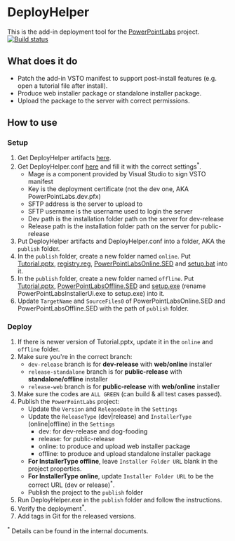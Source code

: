 # DeployHelper

This is the add-in deployment tool for the [PowerPointLabs](https://github.com/PowerPointLabs/PowerPointLabs) project.  
[![Build status](https://img.shields.io/appveyor/ci/kai33/deployhelper/master.svg)](https://ci.appveyor.com/project/kai33/deployhelper)

## What does it do
- Patch the add-in VSTO manifest to support post-install features (e.g. open a tutorial file after install).
- Produce web installer package or standalone installer package. 
- Upload the package to the server with correct permissions.

## How to use

### Setup
1. Get DeployHelper artifacts [here](https://ci.appveyor.com/project/kai33/deployhelper/build/artifacts).
2. Get DeployHelper.conf [here](https://raw.githubusercontent.com/PowerPointLabs/DeployHelper/master/DeployHelper/DeployHelper/DeployHelper.conf) and fill it with the correct settings<sup>*</sup>.  
   - Mage is a component provided by Visual Studio to sign VSTO manifest
   - Key is the deployment certificate (not the dev one, AKA PowerPointLabs.dev.pfx)
   - SFTP address is the server to upload to
   - SFTP username is the username used to login the server
   - Dev path is the installation folder path on the server for dev-release
   - Release path is the installation folder path on the server for public-release
3. Put DeployHelper artifacts and DeployHelper.conf into a folder, AKA the `publish` folder.
4. In the `publish` folder, create a new folder named `online`. Put [Tutorial.pptx](https://github.com/PowerPointLabs/PowerPointLabs/blob/master/doc/Tutorial.pptx?raw=true), [registry.reg](https://drive.google.com/file/d/0B3iNRZXkTzDTTnZ5am9jWFpvQkU/view?usp=sharing), [PowerPointLabsOnline.SED](https://drive.google.com/file/d/0B3iNRZXkTzDTa21ZcjBEZXBkUWs/view?usp=sharing) and [setup.bat](https://drive.google.com/file/d/0B3iNRZXkTzDTNkhZVjVyVTVVSTQ/view?usp=sharing) into it.
5. In the `publish` folder, create a new folder named `offline`. Put [Tutorial.pptx](https://github.com/PowerPointLabs/PowerPointLabs/blob/master/doc/Tutorial.pptx?raw=true), [PowerPointLabsOffline.SED](https://drive.google.com/file/d/0B3iNRZXkTzDTb0dadzVKN09ENzA/view?usp=sharing) and [setup.exe](https://ci.appveyor.com/project/kai33/powerpointlabs-installer/build/artifacts) (rename PowerPointLabsInstallerUi.exe to setup.exe) into it.
6. Update `TargetName` and `SourceFiles0` of PowerPointLabsOnline.SED and PowerPointLabsOffline.SED with the path of `publish` folder.

### Deploy
1. If there is newer version of Tutorial.pptx, update it in the `online` and `offline` folder.
2. Make sure you're in the correct branch:
   - `dev-release` branch is for **dev-release** with **web/online** installer
   - `release-standalone` branch is for **public-release** with **standalone/offline** installer
   - `release-web` branch is for **public-release** with **web/online** installer
3. Make sure the codes are `ALL GREEN` (can build & all test cases passed).
4. Publish the `PowerPointLabs` project:
   - Update the `Version` and `ReleaseDate` in the `Settings`
   - Update the `ReleaseType` (dev|release) and `InstallerType` (online|offline) in the `Settings`
     - dev: for dev-release and dog-fooding
     - release: for public-release
     - online: to produce and upload web installer package
     - offline: to produce and upload standalone installer package
   - **For InstallerType offline**, leave `Installer Folder URL` blank in the project properties.
   - **For InstallerType online**, update `Installer Folder URL` to be the correct URL (dev or release)<sup>*</sup>.
   - Publish the project to the `publish` folder
5. Run DeployHelper.exe in the `publish` folder and follow the instructions.
6. Verify the deployment<sup>*</sup>.
7. Add tags in Git for the released versions.

<sup>*</sup> Details can be found in the internal documents.
